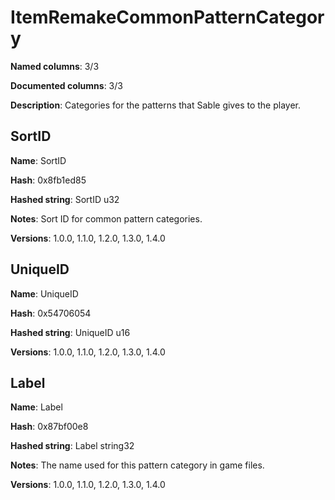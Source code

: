 # ItemRemakeCommonPatternCategory
**Named columns**: 3/3

**Documented columns**: 3/3

**Description**: Categories for the patterns that Sable gives to the player.
## SortID

**Name**: SortID

**Hash**: 0x8fb1ed85

**Hashed string**: SortID u32

**Notes**: Sort ID for common pattern categories.

**Versions**: 1.0.0, 1.1.0, 1.2.0, 1.3.0, 1.4.0

## UniqueID

**Name**: UniqueID

**Hash**: 0x54706054

**Hashed string**: UniqueID u16

**Versions**: 1.0.0, 1.1.0, 1.2.0, 1.3.0, 1.4.0

## Label

**Name**: Label

**Hash**: 0x87bf00e8

**Hashed string**: Label string32

**Notes**: The name used for this pattern category in game files.

**Versions**: 1.0.0, 1.1.0, 1.2.0, 1.3.0, 1.4.0

